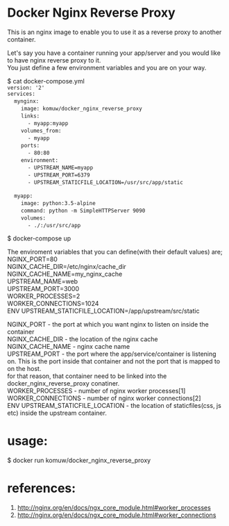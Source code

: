 # Docker Nginx Reverse Proxy        



This is an nginx image to enable you to use it as a reverse proxy to another container.                    



Let's say you have a container running your app/server and you would like to have nginx reverse proxy to it.                               
You just define a few environment variables and you are on your way.                          


$ cat docker-compose.yml                                  
`version: '2'`                             
`services:`                       
&nbsp;&nbsp;&nbsp;&nbsp;`mynginx:`                                   
&nbsp;&nbsp;&nbsp;&nbsp;&nbsp;&nbsp;&nbsp;&nbsp;`image: komuw/docker_nginx_reverse_proxy`                              
&nbsp;&nbsp;&nbsp;&nbsp;&nbsp;&nbsp;&nbsp;&nbsp;`links:`                       
&nbsp;&nbsp;&nbsp;&nbsp;&nbsp;&nbsp;&nbsp;&nbsp;&nbsp;&nbsp;&nbsp;&nbsp;`- myapp:myapp`                      
&nbsp;&nbsp;&nbsp;&nbsp;&nbsp;&nbsp;&nbsp;&nbsp;`volumes_from:`                           
&nbsp;&nbsp;&nbsp;&nbsp;&nbsp;&nbsp;&nbsp;&nbsp;&nbsp;&nbsp;&nbsp;&nbsp;`- myapp`                    
&nbsp;&nbsp;&nbsp;&nbsp;&nbsp;&nbsp;&nbsp;&nbsp;`ports:`                              
&nbsp;&nbsp;&nbsp;&nbsp;&nbsp;&nbsp;&nbsp;&nbsp;&nbsp;&nbsp;&nbsp;&nbsp;`- 80:80`                      
&nbsp;&nbsp;&nbsp;&nbsp;&nbsp;&nbsp;&nbsp;&nbsp;`environment:`                         
&nbsp;&nbsp;&nbsp;&nbsp;&nbsp;&nbsp;&nbsp;&nbsp;&nbsp;&nbsp;&nbsp;&nbsp;`- UPSTREAM_NAME=myapp`                     
&nbsp;&nbsp;&nbsp;&nbsp;&nbsp;&nbsp;&nbsp;&nbsp;&nbsp;&nbsp;&nbsp;&nbsp;`- UPSTREAM_PORT=6379`             
&nbsp;&nbsp;&nbsp;&nbsp;&nbsp;&nbsp;&nbsp;&nbsp;&nbsp;&nbsp;&nbsp;&nbsp;`- UPSTREAM_STATICFILE_LOCATION=/usr/src/app/static`             


&nbsp;&nbsp;&nbsp;&nbsp;`myapp:`                                 
&nbsp;&nbsp;&nbsp;&nbsp;&nbsp;&nbsp;&nbsp;&nbsp;`image: python:3.5-alpine`                               
&nbsp;&nbsp;&nbsp;&nbsp;&nbsp;&nbsp;&nbsp;&nbsp;`command: python -m SimpleHTTPServer 9090`                 
&nbsp;&nbsp;&nbsp;&nbsp;&nbsp;&nbsp;&nbsp;&nbsp;`volumes:`                     
&nbsp;&nbsp;&nbsp;&nbsp;&nbsp;&nbsp;&nbsp;&nbsp;&nbsp;&nbsp;&nbsp;&nbsp;`- ./:/usr/src/app`                                             


$ docker-compose up 



The enviroment variables that you can define(with their default values) are;            
NGINX_PORT=80                                  
NGINX_CACHE_DIR=/etc/nginx/cache_dir                                  
NGINX_CACHE_NAME=my_nginx_cache                                  
UPSTREAM_NAME=web                                  
UPSTREAM_PORT=3000                                  
WORKER_PROCESSES=2                                  
WORKER_CONNECTIONS=1024                                  
ENV UPSTREAM_STATICFILE_LOCATION=/app/upstream/src/static                                 

NGINX_PORT - the port at which you want nginx to listen on inside the container                                  
NGINX_CACHE_DIR - the location of the nginx cache                                  
NGINX_CACHE_NAME - nginx cache name                                  
UPSTREAM_PORT - the port where the app/service/container is listening on. This is the port inside that container and not the port that is mapped to on the host.                                   
    for that reason, that container need to be linked into the docker_nginx_reverse_proxy conatiner.                                  
WORKER_PROCESSES - number of nginx worker processes[1]                                  
WORKER_CONNECTIONS - number of nginx worker connections[2]                                  
ENV UPSTREAM_STATICFILE_LOCATION - the location of staticfiles(css, js etc) inside the upstream container.                                  


# usage:                                   
$ docker run komuw/docker_nginx_reverse_proxy                                  


# references:                                  
1. http://nginx.org/en/docs/ngx_core_module.html#worker_processes                                  
2. http://nginx.org/en/docs/ngx_core_module.html#worker_connections                                  

